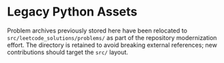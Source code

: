 # Legacy Python Assets

Problem archives previously stored here have been relocated to `src/leetcode_solutions/problems/` as part of the repository modernization effort. The directory is retained to avoid breaking external references; new contributions should target the `src/` layout.
